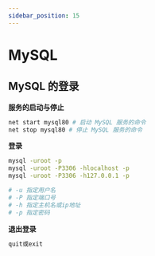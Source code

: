```yaml
---
sidebar_position: 15
---
```


# MySQL

## MySQL 的登录

**服务的启动与停止**

```bash
net start mysql80 # 启动 MySQL 服务的命令
net stop mysql80 # 停止 MySQL 服务的命令
```

**登录**

```bash
mysql -uroot -p
mysql -uroot -P3306 -hlocalhost -p
mysql -uroot -P3306 -h127.0.0.1 -p

# -u 指定用户名
# -P 指定端口号
# -h 指定主机名或ip地址
# -p 指定密码
```

**退出登录**

```bash
quit或exit
```
